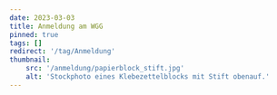 ```yaml
---
date: 2023-03-03
title: Anmeldung am WGG
pinned: true
tags: []
redirect: '/tag/Anmeldung'
thumbnail: 
    src: '/anmeldung/papierblock_stift.jpg'
    alt: 'Stockphoto eines Klebezettelblocks mit Stift obenauf.'
---
```

